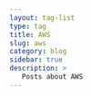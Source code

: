 ```yaml
---
layout: tag-list
type: tag
title: AWS
slug: aws
category: blog
sidebar: true
description: >
   Posts about AWS
---
```


